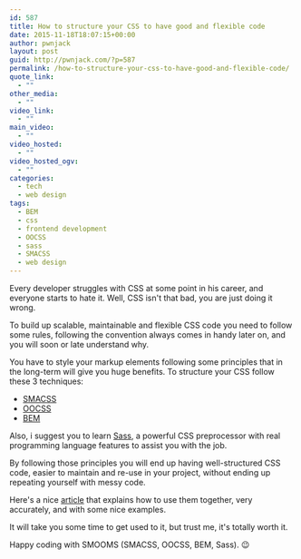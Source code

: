 ```yaml
---
id: 587
title: How to structure your CSS to have good and flexible code
date: 2015-11-18T18:07:15+00:00
author: pwnjack
layout: post
guid: http://pwnjack.com/?p=587
permalink: /how-to-structure-your-css-to-have-good-and-flexible-code/
quote_link:
  - ""
other_media:
  - ""
video_link:
  - ""
main_video:
  - ""
video_hosted:
  - ""
video_hosted_ogv:
  - ""
categories:
  - tech
  - web design
tags:
  - BEM
  - css
  - frontend development
  - OOCSS
  - sass
  - SMACSS
  - web design
---
```

Every developer struggles with CSS at some point in his career, and everyone starts to hate it. Well, CSS isn't that bad, you are just doing it wrong.

To build up scalable, maintainable and flexible CSS code you need to follow some rules, following the convention always comes in handy later on, and you will soon or late understand why.

You have to style your markup elements following some principles that in the long-term will give you huge benefits. To structure your CSS follow these 3 techniques:

- <a href="https://smacss.com/" target="_blank">SMACSS</a>  
- <a href="http://www.smashingmagazine.com/2011/12/an-introduction-to-object-oriented-css-oocss/" target="_blank">OOCSS</a>  
- <a href="http://blog.decaf.de/2015/06/24/why-bem-in-a-nutshell/" target="_blank">BEM</a>

Also, i suggest you to learn <a href="http://sass-lang.com/" target="_blank">Sass</a>, a powerful CSS preprocessor with real programming language features to assist you with the job.

By following those principles you will end up having well-structured CSS code, easier to maintain and re-use in your project, without ending up repeating yourself with messy code.

Here's a nice <a href="https://mattstauffer.co/blog/organizing-css-oocss-smacss-and-bem" target="_blank">article</a> that explains how to use them together, very accurately, and with some nice examples.

It will take you some time to get used to it, but trust me, it's totally worth it.

Happy coding with SMOOMS (SMACSS, OOCSS, BEM, Sass). 😉
